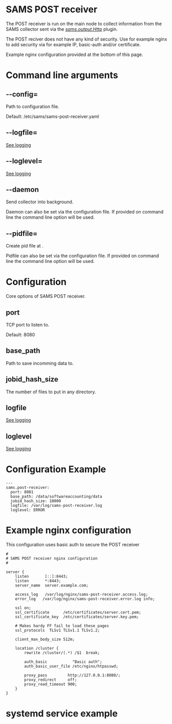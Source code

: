 
# SAMS POST receiver

The POST receiver is run on the main node to collect information from the SAMS collector sent via the [*sams.output.Http*](output/Http.md) plugin.

The POST reciver does not have any kind of security. Use for example nginx to add security via for example IP, basic-auth and/or certificate.

Example nginx configuration provided at the bottom of this page.

# Command line arguments

## --config=<file>

Path to configuration file.

Default: /etc/sams/sams-post-receiver.yaml

## --logfile=<filename>

[See logging](logging.md)

## --loglevel=

[See logging](logging.md)

## --daemon

Send collector into background.

Daemon can also be set via the configuration file. If provided on command line the command line option will be used.

## --pidfile=<path>

Create pid file at <path>.

Pidfile can also be set via the configuration file. If provided on command line the command line option will be used.

# Configuration

Core options of SAMS POST receiver.

## port

TCP port to listen to.

Default: 8080

## base_path

Path to save incomming data to.

## jobid_hash_size

The number of files to put in any directory.

## logfile

[See logging](logging.md)

## loglevel

[See logging](logging.md)

# Configuration Example

```
---
sams.post-receiver:  
  port: 8081
  base_path: /data/softwareaccounting/data
  jobid_hash_size: 10000
  logfile: /var/log/sams-post-receiver.log
  loglevel: ERROR
```

# Example nginx configuration

This configuration uses basic auth to secure the POST receiver

```
#
# SAMS POST receiver nginx configuration
#

server {
    listen       [::]:8443;
    listen       *:8443;
    server_name  server.example.com;

    access_log   /var/log/nginx/sams-post-receiver.access.log;
    error_log   /var/log/nginx/sams-post-receiver.error.log info; 

    ssl on;
    ssl_certificate      /etc/certificates/server.cert.pem;
    ssl_certificate_key  /etc/certificates/server.key.pem;

    # Makes hardy FF fail to load these pages
    ssl_protocols  TLSv1 TLSv1.1 TLSv1.2;

    client_max_body_size 512m;

    location /cluster {
        rewrite /cluster/(.*) /$1  break;

        auth_basic           "Basic auth";
        auth_basic_user_file /etc/nginx/htpasswd; 

        proxy_pass         http://127.0.0.1:8080/;
        proxy_redirect     off;
        proxy_read_timeout 900;
    }
}
```

# systemd service example

```
```

